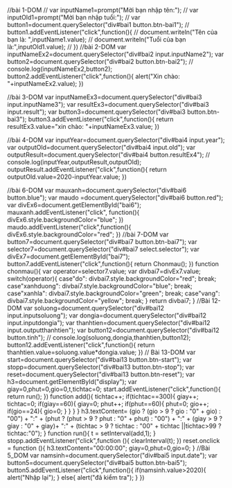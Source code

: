 //bài 1-DOM
    // var inputName1=prompt("Mời bạn nhập tên:");
    // var inputOld1=prompt("Mời bạn nhập tuổi:");
    // var button1=document.querySelector("div#bai1 button.btn-bai1");
    // button1.addEventListener("click",function(){
    //     document.writeln("Tên của bạn là: ",inputName1.value);
    //     document.writeln("Tuổi của bạn là:",inputOld1.value);
    // })
//bài 2-DOM
var inputNameEx2=document.querySelector("div#bai2 input.inputName2");
var button2=document.querySelector("div#bai2 button.btn-bai2");
// console.log(inputNameEx2,button2);
button2.addEventListener("click",function(){
    alert("Xin chào: "+inputNameEx2.value);
})

//bài 3-DOM
var inputNameEx3=document.querySelector("div#bai3 input.inputName3");
var resultEx3=document.querySelector("div#bai3 input.result");
var button3=document.querySelector("div#bai3 button.btn-bai3");
button3.addEventListener("click",function(){
    return resultEx3.value="xin chào: "+inputNameEx3.value;
})

//bài 4-DOM
var inputYear=document.querySelector("div#bai4 input.year");
var outputOld=document.querySelector("div#bai4 input.old");
var outputResult=document.querySelector("div#bai4 button.resultEx4");
// console.log(inputYear,outputResult,outputOld);
outputResult.addEventListener("click",function(){
    return outputOld.value=2020-inputYear.value;
})

//bài 6-DOM
var mauxanh=document.querySelector("div#bai6 button.blue");
var maudo =document.querySelector("div#bai6 button.red");
var divEx6=document.getElementById("bai6");
mauxanh.addEventListener("click", function(){
    divEx6.style.backgroundColor="blue";
})
maudo.addEventListener("click",function(){
    divEx6.style.backgroundColor="red";
})
//bài 7-DOM
var button7=document.querySelector("div#bai7 button.btn-bai7");
var selector7=document.querySelector("div#bai7 select.selector");
var divEx7=document.getElementById("bai7");
button7.addEventListener("click",function(){
    return Chonmau();
})
function chonmau(){
    var operator=selector7.value;
    var divbai7=divEx7.value;
    switch(operator){
        case"do":
            divbai7.style.backgroundColor="red";
            break;
        case"xanhduong":
            divbai7.style.backgroundColor="blue";
            break;
        case"xanhla":
            divbai7.style.backgroundColor="green";
            break;
        case"vang":
            divbai7.style.backgroundColor="yellow";
            break;
    }
    return divbai7;
}
//Bài 12-DOM
var soluong=document.querySelector("div#bai12 input.inputsoluong");
var dongia=document.querySelector("div#bai12 input.inputdongia");
var thanhtien=document.querySelector("div#bai12 input.outputthanhtien");
var button12=document.querySelector("div#bai12 button.tinh");
// console.log(soluong,dongia,thanhtien,button12);
button12.addEventListener("click",function(){
    return thanhtien.value=soluong.value*dongia.value;
})
// Bài 13-DOM
var start=document.querySelector("div#bai13 button.btn-start");
var stopp=document.querySelector("div#bai13 button.btn-stop");
var reset=document.querySelector("div#bai13 button.btn-reset");
var h3=document.getElementById("display");
var giay=0,phut=0,gio=0,t,tichtac=0;
start.addEventListener("click",function(){
    return run();
})
function add(){
    tichtac++;
    if(tichtac==300){
        giay++;
        tichtac=0;
        if(giay==60){
            giay=0;
            phut++;
            if(phut==60){
                phut=0;
                gio++;
                if(gio==24){
                    gio=0;
                }
            }
        }
    }
    h3.textContent= (gio ? (gio > 9 ? gio : "0" + gio) : "00") + ":" + (phut ? (phut > 9 ? phut : "0" + phut) : "00") + ":" + (giay > 9 ? giay : "0" + giay)+ ":" + (tichtac > 9 ? tichtac : "00" + tichtac ||tichtac>99 ? tichtac:"0");
}
function run(){
    t = setInterval(add,1);
}
stopp.addEventListener("click",function (){
    clearInterval(t);
})
reset.onclick = function (){
    h3.textContent="00:00:00";
    giay=0,phut=0,gio=0;
}
//Bài 5_DOM
var namsinh=document.querySelector("div#bai5 input.date");
var button5=document.querySelector("div#bai5 button.btn-bai5");
button5.addEventListener("click",function(){
    if(namsinh.value>2020){
        alert("Nhập lại");
    }
    else{
        alert("đã kiểm tra");
    }
})
